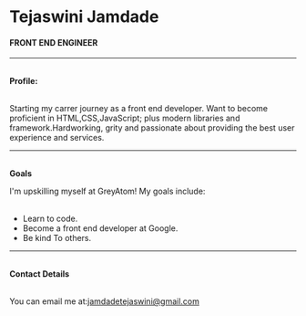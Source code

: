<!DOCTYPE html>
<html>
<head>
	<title>Personal Portfolio</title>
	<link rel="stylesheet" type="text/css" href="style.css">
</head>
<body>
		<div class="ProfileBody">
			 <h1>Tejaswini Jamdade</h1>
			<h4>FRONT END ENGINEER</h4>
			<hr />
			<br><strong>Profile:</strong>
			<p><br> Starting my carrer journey as a front end developer. Want to become proficient in HTML,CSS,JavaScript; plus modern libraries and framework.Hardworking, grity and passionate about providing the best user experience and services.</p>
			<hr />
			<br><strong>Goals</strong>
			<p>I'm upskilling myself at GreyAtom! My goals include:</p>
			<ul><br> <li>Learn to code. </li>
				<li>Become a front end developer at Google.</li>
				<li>Be kind To others.</li>
			</ul>
			<hr />
			<br><strong>Contact Details</strong>
			<p><br>You can email me at:<a href="#">jamdadetejaswini@gmail.com</a></p>
		</div>
</body>
</html>
